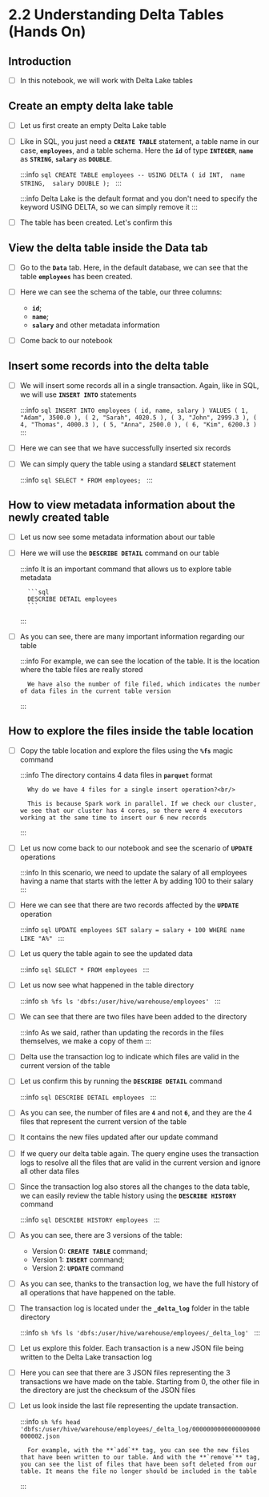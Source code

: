 # 2.2 Understanding Delta Tables (Hands On)

## Introduction

- [ ] In this notebook, we will work with Delta Lake tables <br/>

## Create an empty delta lake table

- [ ] Let us first create an empty Delta Lake table <br/>

- [ ] Like in SQL, you just need a **`CREATE TABLE`** statement, a table name in our case, **`employees`**, and a table schema. Here the **`id`** of type **`INTEGER`**, **`name`** as **`STRING`**, **`salary`** as **`DOUBLE`**.

    :::info
        ```sql
        CREATE TABLE employees
        -- USING DELTA
        (
            id INT, 
            name STRING, 
            salary DOUBLE
        );
        ```
    :::

    :::info
        Delta Lake is the default format and you don't need to specify the keyword USING DELTA, so we can simply remove it
    :::

- [ ] The table has been created. Let's confirm this <br/>

## View the delta table inside the Data tab

- [ ] Go to the **`Data`** tab. Here, in the default database, we can see that the table **`employees`** has been created. <br/>

- [ ] Here we can see the schema of the table, our three columns:
    
    - **`id`**;
    - **`name`**;
    - **`salary`** and other metadata information

- [ ] Come back to our notebook <br/>

## Insert some records into the delta table

- [ ] We will insert some records all in a single transaction. Again, like in SQL, we will use **`INSERT INTO`** statements

    :::info
        ```sql
        INSERT INTO employees (
            id, name, salary
        ) VALUES (
            1, "Adam", 3500.0
        ),
        (
            2, "Sarah", 4020.5
        ),
        (
            3, "John", 2999.3
        ),
        (
            4, "Thomas", 4000.3
        ),
        (
            5, "Anna", 2500.0
        ),
        (
            6, "Kim", 6200.3
        )
        ```
    :::

- [ ] Here we can see that we have successfully inserted six records <br/>

- [ ] We can simply query the table using a standard **`SELECT`** statement

    :::info
        ```sql
        SELECT * FROM employees;
        ```
    :::

## How to view metadata information about the newly created table

- [ ] Let us now see some metadata information about our table <br/>

- [ ] Here we will use the **`DESCRIBE DETAIL`** command on our table

    :::info
        It is an important command that allows us to explore table metadata

        ```sql
        DESCRIBE DETAIL employees
        ```
    :::

- [ ] As you can see, there are many important information regarding our table

    :::info
        For example, we can see the location of the table. It is the location where the table files are really stored<br/>

        We have also the number of file filed, which indicates the number of data files in the current table version
    :::

## How to explore the files inside the table location

- [ ] Copy the table location and explore the files using the **`%fs`** magic command

    :::info
        The directory contains 4 data files in **`parquet`** format<br/>

        Why do we have 4 files for a single insert operation?<br/>

        This is because Spark work in parallel. If we check our cluster, we see that our cluster has 4 cores, so there were 4 executors working at the same time to insert our 6 new records
    :::

- [ ] Let us now come back to our notebook and see the scenario of **`UPDATE`** operations

    :::info
        In this scenario, we need to update the salary of all employees having a name that starts with the letter A by adding 100 to their salary
    :::

- [ ] Here we can see that there are two records affected by the **`UPDATE`** operation

    :::info
        ```sql
        UPDATE employees
        SET salary = salary + 100
        WHERE name LIKE "A%"
        ```
    :::

- [ ] Let us query the table again to see the updated data

    :::info
        ```sql
        SELECT * FROM employees
        ```
    :::

- [ ] Let us now see what happened in the table directory

    :::info
        ```sh
        %fs ls 'dbfs:/user/hive/warehouse/employees'
        ```
    :::

- [ ] We can see that there are two files have been added to the directory

    :::info
        As we said, rather than updating the records in the files themselves, we make a copy of them
    :::

- [ ] Delta use the transaction log to indicate which files are valid in the current version of the table<br/>

- [ ] Let us confirm this by running the **`DESCRIBE DETAIL`** command

    :::info
        ```sql
        DESCRIBE DETAIL employees
        ```
    :::

- [ ] As you can see, the number of files are **`4`** and not **`6`**, and they are the 4 files that represent the current version of the table<br/>

- [ ] It contains the new files updated after our update command<br/>

- [ ] If we query our delta table again. The query engine uses the transaction logs to resolve all the files that are valid in the current version and ignore all other data files<br/>

- [ ] Since the transaction log also stores all the changes to the data table, we can easily review the table history using the **`DESCRIBE HISTORY`** command

    :::info
        ```sql
        DESCRIBE HISTORY employees
        ```
    :::

- [ ] As you can see, there are 3 versions of the table:

    - Version 0: **`CREATE TABLE`** command;
    - Version 1: **`INSERT`** command;
    - Version 2: **`UPDATE`** command

- [ ] As you can see, thanks to the transaction log, we have the full history of all operations that have happened on the table. <br/>

- [ ] The transaction log is located under the **`_delta_log`** folder in the table directory

    :::info
        ```sh
        %fs ls 'dbfs:/user/hive/warehouse/employees/_delta_log'
        ```
    :::

- [ ] Let us explore this folder. Each transaction is a new JSON file being written to the Delta Lake transaction log<br/>

- [ ] Here you can see that there are 3 JSON files representing the 3 transactions we have made on the table. Starting from 0, the other file in the directory are just the checksum of the JSON files<br/>

- [ ] Let us look inside the last file representing the update transaction.

    :::info
        ```sh
        %fs head 'dbfs:/user/hive/warehouse/employees/_delta_log/0000000000000000000000002.json
        ```

        For example, with the **`add`** tag, you can see the new files that have been written to our table. And with the **`remove`** tag, you can see the list of files that have been soft deleted from our table. It means the file no longer should be included in the table
    :::